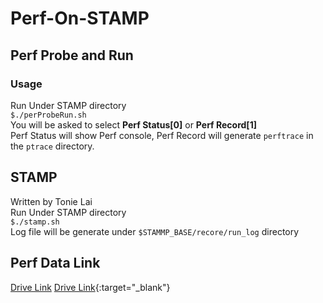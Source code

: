 # Perf-On-STAMP

## Perf Probe and Run
### Usage  
Run Under STAMP directory  
`$./perProbeRun.sh`  
You will be asked to select **Perf Status[0]** or **Perf Record[1]**  
Perf Status will show Perf console, Perf Record will generate `perftrace` in the `ptrace` directory.

## STAMP 
Written by Tonie Lai  
Run Under STAMP directory  
`$./stamp.sh`  
Log file will be generate under `$STAMMP_BASE/recore/run_log` directory

  
## Perf Data Link  
<a href="https://drive.google.com/drive/u/3/folders/1xnPyXfc4vJQ-WNxF1A-qQ3hTpccX19sG" target="_blank">Drive Link</a>
[Drive Link](https://drive.google.com/drive/u/3/folders/1xnPyXfc4vJQ-WNxF1A-qQ3hTpccX19sG){:target="_blank"} 
